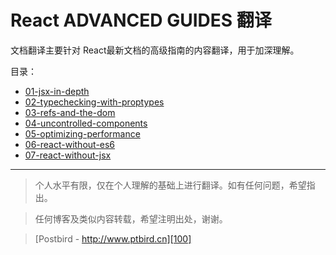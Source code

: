 # React ADVANCED GUIDES 翻译

文档翻译主要针对 React最新文档的高级指南的内容翻译，用于加深理解。

目录：

- [01-jsx-in-depth][1]
- [02-typechecking-with-proptypes][2]
- [03-refs-and-the-dom][3]
- [04-uncontrolled-components][4]
- [05-optimizing-performance][5]
- [06-react-without-es6][6]
- [07-react-without-jsx][7]
---- 

> 个人水平有限，仅在个人理解的基础上进行翻译。如有任何问题，希望指出。

> 任何博客及类似内容转载，希望注明出处，谢谢。

> [Postbird - http://www.ptbird.cn][100]

[100]: http://www.ptbird.cn
[1]: ./01-jsx-in-depth.md
[2]: ./02-typechecking-with-proptypes.md
[3]: ./03-refs-and-the-dom.md
[4]: ./04-uncontrolled-components.md
[5]: ./05-optimizing-performance.md
[6]: ./06-react-without-es6.md
[7]: ./07-react-without-jsx.md